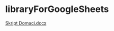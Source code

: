 # libraryForGoogleSheets
[Skript Domaci.docx](https://github.com/iop33/libraryForGoogleSheets/files/12334211/Skript.Domaci.docx)
